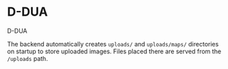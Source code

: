 # D-DUA
D-DUA

The backend automatically creates `uploads/` and `uploads/maps/` directories on
startup to store uploaded images. Files placed there are served from the
`/uploads` path.
